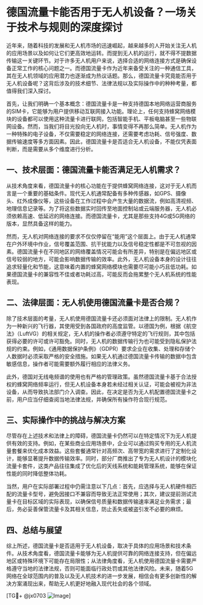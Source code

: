 # 德国流量卡能否用于无人机设备？一场关于技术与规则的深度探讨

近年来，随着科技的发展和无人机市场的迅速崛起，越来越多的人开始关注无人机的应用场景以及如何让它们更高效地运转。而提到无人机的运行，就不得不提数据传输这一关键环节。对于许多无人机用户来说，选择合适的网络连接方式是确保设备正常工作的核心问题之一。而德国流量卡作为近年来备受关注的一种通信工具，其在无人机领域的应用潜力也逐渐成为热议话题。那么，德国流量卡究竟能否用于无人机设备呢？这背后涉及的技术细节、法律法规以及实际操作中的种种考量，都值得我们深入探讨。

首先，让我们明确一个基本概念：德国流量卡是一种支持德国本地网络运营商服务的SIM卡，它能够为用户提供移动互联网接入功能。理论上，任何支持蜂窝网络模块的设备都可以使用这种流量卡进行联网，包括智能手机、平板电脑甚至一些物联网设备。然而，当我们将目光投向无人机时，事情变得不再那么简单。无人机作为一种特殊的电子设备，不仅需要稳定的网络连接，还需要考虑功耗、信号强度、数据传输速度等多方面因素。因此，德国流量卡是否适合无人机设备，不能仅凭表面判断，而是需要从多个维度进行分析。

## 一、技术层面：德国流量卡能否满足无人机需求？

从技术角度来看，德国流量卡的核心功能在于提供蜂窝网络连接，这对于无人机而言是一个重要的基础条件。现代无人机通常配备有多种传感器，如GPS、摄像头、红外成像仪等，这些设备在工作过程中会产生大量的数据流，例如高清视频、地理信息记录等。为了将这些数据实时回传至地面控制站或云端服务器，无人机必须依赖高速、低延迟的网络连接。而德国流量卡，尤其是那些支持4G或5G网络的版本，显然具备这样的能力。

然而，无人机对网络连接的要求不仅仅停留在“能用”这个层面上。由于无人机通常在户外环境中作业，信号覆盖范围、抗干扰能力以及信号稳定性都是不可忽视的因素。德国流量卡在不同地区的网络覆盖情况可能会有所差异，特别是在偏远地区或信号较弱的地方，可能会影响数据传输的效率。此外，无人机设备本身的设计往往追求轻量化和节能，这意味着内置的蜂窝网络模块也需要尽可能小巧且低功耗。如果德国流量卡的兼容性不佳或者功耗过高，可能反而会拖累整个无人机系统的性能表现。

## 二、法律层面：无人机使用德国流量卡是否合规？

除了技术层面的考量，无人机使用德国流量卡还必须面对法律上的限制。无人机作为一种新兴的飞行器，其使用受到各国政府的高度监管。以德国为例，根据《航空法》（LuftVG）的相关规定，无人机的操作者必须遵守特定的飞行规则，其中包括获得必要的许可或许可豁免。同时，无人机的数据传输行为也可能受到隐私保护法规的约束。例如，《通用数据保护条例》（GDPR）要求企业在收集、处理和存储个人数据时必须采取严格的安全措施。如果无人机通过德国流量卡传输的数据中包含敏感信息，操作者可能需要额外履行相应的法律义务。

此外，德国对无线电频谱的使用也有严格的管理政策。虽然德国流量卡基于合法授权的蜂窝网络频率运行，但无人机设备本身若未经过相关认证，可能会被视为非法设备，从而导致执法部门介入调查。因此，在决定是否为无人机配置德国流量卡之前，用户应当仔细查阅当地法律法规，并确保所有操作符合现行规范。

## 三、实际操作中的挑战与解决方案

尽管存在上述技术和法律上的障碍，德国流量卡仍然可以在特定情况下为无人机提供有效的支持。例如，在某些商业应用场景中，企业可以通过购买专用的无人机流量套餐来优化成本效益。这些套餐通常针对高频次、高带宽的需求进行了定制化设计，能够显著提升数据传输效率。同时，部分厂商推出了专为无人机设计的模块化流量卡套件，这类产品往往集成了优化后的天线系统和能耗管理系统，能够在保证性能的同时降低整体功耗。

当然，用户在实际部署过程中仍需注意以下几点：首先，应选择与无人机硬件相匹配的流量卡型号，避免因接口不兼容而导致无法正常使用；其次，建议提前测试流量卡在目标区域的实际表现，以确保信号质量和数据传输速率满足业务需求；最后，务必妥善保管流量卡及其相关信息，防止丢失或被盗引发不必要的麻烦。

## 四、总结与展望

综上所述，德国流量卡是否适用于无人机设备，取决于具体的应用场景和技术条件。从技术角度看，德国流量卡能够为无人机提供可靠的网络连接支持，但在偏远地区或特殊环境下可能存在局限性；从法律角度看，无人机使用德国流量卡需要严格遵守当地的法律法规，否则可能面临行政处罚或其他法律风险。未来，随着5G网络在全球范围内的普及以及无人机技术的进一步发展，相信会有更多创新性的解决方案涌现出来，帮助无人机更好地融入现代社会的各个领域。

[TG💪+ @jx0703 ![Image](https://github.com/user-attachments/assets/dbca1d08-cadb-493c-b0ec-ad6f7a83f270)]